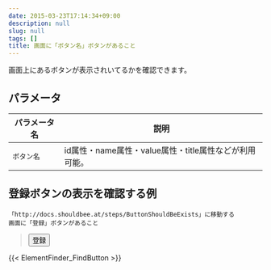```yaml
---
date: 2015-03-23T17:14:34+09:00
description: null
slug: null
tags: []
title: 画面に「ボタン名」ボタンがあること
---
```


画面上にあるボタンが表示されいてるかを確認できます。

## パラメータ

パラメータ名     | 説明
-----------|---------
`ボタン名` | id属性・name属性・value属性・title属性などが利用可能。

## 登録ボタンの表示を確認する例

```
「http://docs.shouldbee.at/steps/ButtonShouldBeExists」に移動する
画面に「登録」ボタンがあること
```

<blockquote>
<button>登録</button>
</blockquote>

{{< ElementFinder_FindButton >}}
